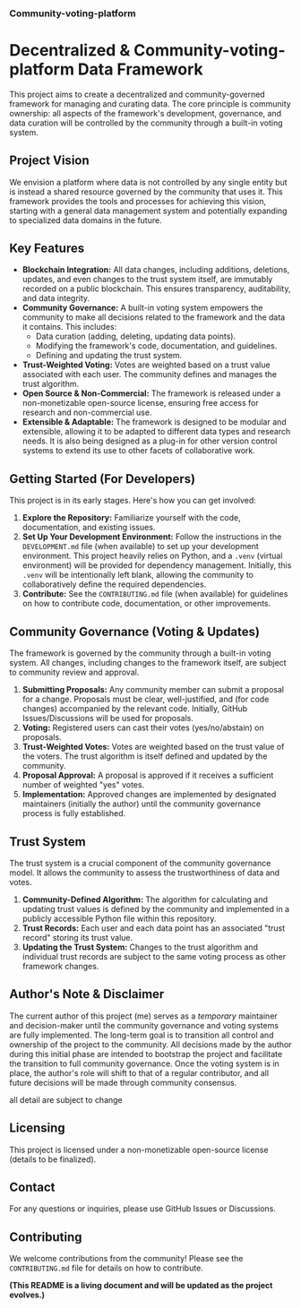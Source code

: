 ### Community-voting-platform

# Decentralized & Community-voting-platform Data Framework

This project aims to create a decentralized and community-governed framework for managing and curating data.  The core principle is community ownership: all aspects of the framework's development, governance, and data curation will be controlled by the community through a built-in voting system.

## Project Vision

We envision a platform where data is not controlled by any single entity but is instead a shared resource governed by the community that uses it. This framework provides the tools and processes for achieving this vision, starting with a general data management system and potentially expanding to specialized data domains in the future.

## Key Features

*   **Blockchain Integration:** All data changes, including additions, deletions, updates, and even changes to the trust system itself, are immutably recorded on a public blockchain. This ensures transparency, auditability, and data integrity.
*   **Community Governance:** A built-in voting system empowers the community to make all decisions related to the framework and the data it contains.  This includes:
    *   Data curation (adding, deleting, updating data points).
    *   Modifying the framework's code, documentation, and guidelines.
    *   Defining and updating the trust system.
*   **Trust-Weighted Voting:** Votes are weighted based on a trust value associated with each user.  The community defines and manages the trust algorithm.
*   **Open Source & Non-Commercial:** The framework is released under a non-monetizable open-source license, ensuring free access for research and non-commercial use.
*   **Extensible & Adaptable:** The framework is designed to be modular and extensible, allowing it to be adapted to different data types and research needs.  It is also being designed as a plug-in for other version control systems to extend its use to other facets of collaborative work.

## Getting Started (For Developers)

This project is in its early stages.  Here's how you can get involved:

1.  **Explore the Repository:** Familiarize yourself with the code, documentation, and existing issues.
2.  **Set Up Your Development Environment:** Follow the instructions in the `DEVELOPMENT.md` file (when available) to set up your development environment.  This project heavily relies on Python, and a `.venv` (virtual environment) will be provided for dependency management. Initially, this `.venv` will be intentionally left blank, allowing the community to collaboratively define the required dependencies.
3.  **Contribute:**  See the `CONTRIBUTING.md` file (when available) for guidelines on how to contribute code, documentation, or other improvements.

## Community Governance (Voting & Updates)

The framework is governed by the community through a built-in voting system.  All changes, including changes to the framework itself, are subject to community review and approval.

1.  **Submitting Proposals:**  Any community member can submit a proposal for a change.  Proposals must be clear, well-justified, and (for code changes) accompanied by the relevant code.  Initially, GitHub Issues/Discussions will be used for proposals.
2.  **Voting:** Registered users can cast their votes (yes/no/abstain) on proposals.
3.  **Trust-Weighted Votes:** Votes are weighted based on the trust value of the voters.  The trust algorithm is itself defined and updated by the community.
4.  **Proposal Approval:**  A proposal is approved if it receives a sufficient number of weighted "yes" votes.
5.  **Implementation:**  Approved changes are implemented by designated maintainers (initially the author) until the community governance process is fully established.

## Trust System

The trust system is a crucial component of the community governance model.  It allows the community to assess the trustworthiness of data and votes.

1.  **Community-Defined Algorithm:** The algorithm for calculating and updating trust values is defined by the community and implemented in a publicly accessible Python file within this repository.
2.  **Trust Records:**  Each user and each data point has an associated "trust record" storing its trust value.
3.  **Updating the Trust System:**  Changes to the trust algorithm and individual trust records are subject to the same voting process as other framework changes.

## Author's Note & Disclaimer

The current author of this project (me) serves as a *temporary* maintainer and decision-maker until the community governance and voting systems are fully implemented.  The long-term goal is to transition all control and ownership of the project to the community.  All decisions made by the author during this initial phase are intended to bootstrap the project and facilitate the transition to full community governance.  Once the voting system is in place, the author's role will shift to that of a regular contributor, and all future decisions will be made through community consensus.

all detail are subject to change 

## Licensing

This project is licensed under a non-monetizable open-source license (details to be finalized).

## Contact

For any questions or inquiries, please use GitHub Issues or Discussions.

## Contributing

We welcome contributions from the community!  Please see the `CONTRIBUTING.md` file for details on how to contribute.

**(This README is a living document and will be updated as the project evolves.)**
